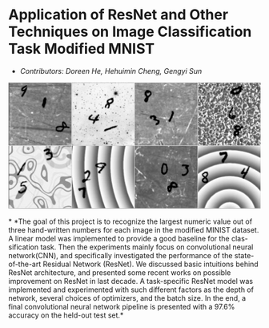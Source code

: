 # Application of ResNet and Other Techniques on Image Classification Task Modified MNIST

* *Contributors: Doreen He, Hehuimin Cheng, Gengyi Sun*
<p float="center">
    <img src="/images/mnist.png">
</p>
* *The goal of this project is to recognize the largest numeric value out of three hand-written numbers for each image in the modified MINIST dataset. A linear model was implemented to provide a good baseline for the clas- sification task. Then the experiments mainly focus on convolutional neural network(CNN), and specifically investigated the performance of the state-of-the-art Residual Network (ResNet). We discussed basic intuitions behind ResNet architecture, and presented some recent works on possible improvement on ResNet in last decade. A task-specific ResNet model was implemented and experimented with such different factors as the depth of network, several choices of optimizers, and the batch size. In the end, a final convolutional neural network pipeline is presented with a 97.6% accuracy on the held-out test set.*
